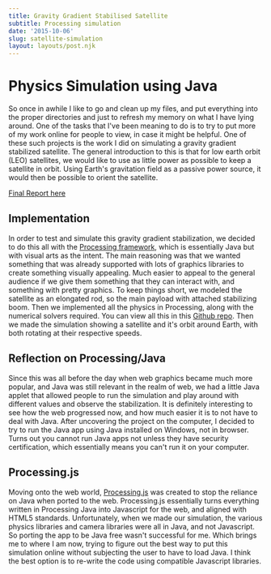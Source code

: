```yaml
---
title: Gravity Gradient Stabilised Satellite
subtitle: Processing simulation
date: '2015-10-06'
slug: satellite-simulation
layout: layouts/post.njk
---
```


# Physics Simulation using Java

So once in awhile I like to go and clean up my files, and put everything into
the proper directories and just to refresh my memory on what I have lying
around. One of the tasks that I've been meaning to do is to try to put more of
my work online for people to view, in case it might be helpful. One of these
such projects is the work I did on simulating a gravity gradient stabilized
satellite. The general introduction to this is that for low earth orbit (LEO)
satellites, we would like to use as little power as possible to keep a
satellite in orbit. Using Earth's gravitation field as a passive power source,
it would then be possible to orient the satellite.

[Final Report here][2]

## Implementation

In order to test and simulate this gravity gradient stabilization, we decided
to do this all with the [Processing framework][3], which is essentially Java
but with visual arts as the intent. The main reasoning was that we wanted
something that was already supported with lots of graphics libraries to create
something visually appealing. Much easier to appeal to the general audience if
we give them something that they can interact with, and something with pretty
graphics. To keep things short, we modeled the satellite as an elongated rod,
so the main payload with attached stabilizing boom. Then we implemented all
the physics in Processing, along with the numerical solvers required. You can
view all this in this [Github repo][4]. Then we made the simulation showing a
satellite and it's orbit around Earth, with both rotating at their respective
speeds.

## Reflection on Processing/Java

Since this was all before the day when web graphics became much more popular,
and Java was still relevant in the realm of web, we had a little Java applet
that allowed people to run the simulation and play around with different
values and observe the stabilization. It is definitely interesting to see how
the web progressed now, and how much easier it is to not have to deal with
Java. After uncovering the project on the computer, I decided to try to run
the Java app using Java installed on Windows, not in browser. Turns out you
cannot run Java apps not unless they have security certification, which
essentially means you can't run it on your computer.

## Processing.js

Moving onto the web world, [Processing.js][5] was created to stop the reliance
on Java when ported to the web. Processing.js essentially turns everything
written in Processing Java into Javascript for the web, and aligned with HTML5
standards. Unfortunately, when we made our simulation, the various physics
libraries and camera libraries were all in Java, and not Javascript. So
porting the app to be Java free wasn't successful for me. Which brings me to
where I am now, trying to figure out the best way to put this simulation
online without subjecting the user to have to load Java. I think the best
option is to re-write the code using compatible Javascript libraries.

[2]: /satellitepaper.pdf

[3]: https://processing.org

[4]: https://github.com/billyfung/satellite_boom/tree/gh-pages

[5]: http://processingjs.org

